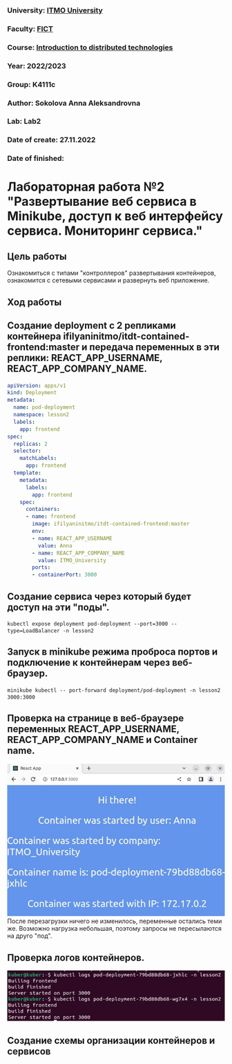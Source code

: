 ### University: [ITMO University](https://itmo.ru/ru/)
### Faculty: [FICT](https://fict.itmo.ru)
### Course: [Introduction to distributed technologies](https://github.com/itmo-ict-faculty/introduction-to-distributed-technologies)
### Year: 2022/2023
### Group: K4111c
### Author: Sokolova Anna Aleksandrovna
### Lab: Lab2
### Date of create: 27.11.2022
### Date of finished: 


# Лабораторная работа №2 "Развертывание веб сервиса в Minikube, доступ к веб интерфейсу сервиса. Мониторинг сервиса."
## Цель работы
Ознакомиться с типами "контроллеров" развертывания контейнеров, ознакомится с сетевыми сервисами и развернуть веб приложение.
## Ход работы
## Cоздание deployment с 2 репликами контейнера ifilyaninitmo/itdt-contained-frontend:master и передача переменных в эти реплики: REACT_APP_USERNAME, REACT_APP_COMPANY_NAME.
```yaml
apiVersion: apps/v1
kind: Deployment
metadata:
  name: pod-deployment
  namespace: lesson2
  labels:
    app: frontend
spec:
  replicas: 2
  selector:
    matchLabels:
      app: frontend
  template:
    metadata:
      labels:
        app: frontend
    spec:
      containers:
      - name: frontend
        image: ifilyaninitmo/itdt-contained-frontend:master
        env:
        - name: REACT_APP_USERNAME
          value: Anna
        - name: REACT_APP_COMPANY_NAME
          value: ITMO_University
        ports:
        - containerPort: 3000
```
## Создание сервиса через который будет доступ на эти "поды".
```
kubectl expose deployment pod-deployment --port=3000 --type=LoadBalancer -n lesson2
```
## Запуск в minikube режима проброса портов и подключение к контейнерам через веб-браузер.
```
minikube kubectl -- port-forward deployment/pod-deployment -n lesson2 3000:3000
```
## Проверка на странице в веб-браузере переменных REACT_APP_USERNAME, REACT_APP_COMPANY_NAME и Container name.
![Image text](https://github.com/AnyaSok/2022_2023-introduction_to_distributed_technologies-k4111c-sokolova_a_a/blob/44b815841ca09d6331f44d686bb4a9f13afb8321/lab2/images/deployment.jpg)
После перезагрузки ничего не изменилось, переменные остались теми же. Возможно нагрузка небольшая, поэтому запросы не пересылаются на друго "под".
## Проверка логов контейнеров.
![Image text](https://github.com/AnyaSok/2022_2023-introduction_to_distributed_technologies-k4111c-sokolova_a_a/blob/dc00c5086d8aa2fb30861ef20797ad735128584f/lab2/images/logs.jpg)
## Создание схемы организации контейнеров и сервисов

